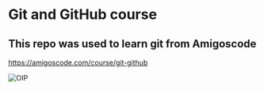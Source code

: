 # Git  and GitHub course

## This repo was used to learn git from Amigoscode



https://amigoscode.com/course/git-github


![OIP](https://user-images.githubusercontent.com/65416055/225944232-aff7e36b-3aac-48b2-a206-a3bc73800022.jpg)
